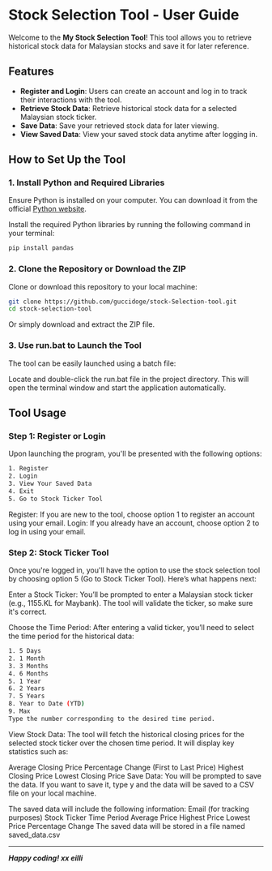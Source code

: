 # Stock Selection Tool - User Guide

Welcome to the **My Stock Selection Tool**! This tool allows you to retrieve historical stock data for Malaysian stocks and save it for later reference.

## Features
- **Register and Login**: Users can create an account and log in to track their interactions with the tool.
- **Retrieve Stock Data**: Retrieve historical stock data for a selected Malaysian stock ticker.
- **Save Data**: Save your retrieved stock data for later viewing.
- **View Saved Data**: View your saved stock data anytime after logging in.

## How to Set Up the Tool

### 1. Install Python and Required Libraries

Ensure Python is installed on your computer. You can download it from the official [Python website](https://www.python.org/downloads/).

Install the required Python libraries by running the following command in your terminal:

```bash
pip install pandas
```

### 2. Clone the Repository or Download the ZIP
Clone or download this repository to your local machine:

```bash
git clone https://github.com/guccidoge/stock-Selection-tool.git
cd stock-selection-tool
```
Or simply download and extract the ZIP file.

### 3. Use run.bat to Launch the Tool
The tool can be easily launched using a batch file:

Locate and double-click the run.bat file in the project directory.
This will open the terminal window and start the application automatically.

## Tool Usage
### Step 1: Register or Login
Upon launching the program, you'll be presented with the following options:

```bash
1. Register
2. Login
3. View Your Saved Data
4. Exit
5. Go to Stock Ticker Tool
```
Register: If you are new to the tool, choose option 1 to register an account using your email.
Login: If you already have an account, choose option 2 to log in using your email.

### Step 2: Stock Ticker Tool
Once you're logged in, you'll have the option to use the stock selection tool by choosing option 5 (Go to Stock Ticker Tool). Here’s what happens next:

Enter a Stock Ticker: You’ll be prompted to enter a Malaysian stock ticker (e.g., 1155.KL for Maybank). The tool will validate the ticker, so make sure it's correct.

Choose the Time Period: After entering a valid ticker, you’ll need to select the time period for the historical data:

```bash
1. 5 Days
2. 1 Month
3. 3 Months
4. 6 Months
5. 1 Year
6. 2 Years
7. 5 Years
8. Year to Date (YTD)
9. Max
Type the number corresponding to the desired time period.
```

View Stock Data: The tool will fetch the historical closing prices for the selected stock ticker over the chosen time period. It will display key statistics such as:

Average Closing Price
Percentage Change (First to Last Price)
Highest Closing Price
Lowest Closing Price
Save Data: You will be prompted to save the data. If you want to save it, type y and the data will be saved to a CSV file on your local machine.

The saved data will include the following information:
Email (for tracking purposes)
Stock Ticker
Time Period
Average Price
Highest Price
Lowest Price
Percentage Change
The saved data will be stored in a file named saved_data.csv

---

***Happy coding! xx eilli***
